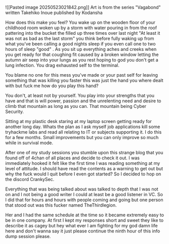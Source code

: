 ![[Pasted image 20250523021842.png]]
Art is from the series "Vagabond" written Takehiko Inoue published by Kodansha

How does this make you feel? You wake up on the wooden floor of your childhood room woken up by a storm with water pouring in from the roof pattering into the bucket the filled up three times over last night "At least it was not as bad as the last storm" you think before fully waking up from what you've been calling a good nights sleep if you even call one to two hours of sleep "good" . As you sit up everything aches and creeks when you get ready for that coughing fit caused by a broken window letting the autumn air seep into your lungs as you rest hoping to god you don't get a lung infection. You drag exhausted self to the terminal. 

You blame no one for this mess you've made or your past self for leaving something that was killing you faster this was just the hand you where dealt with but fuck me how do you play this hand? 

You don't, at least not by yourself. You play into your strengths that you have and that is will power, passion and the unrelenting need and desire to climb that mountain as long as you can. That mountain being Cyber Security.

Sitting at my plastic desk staring at my laptop screen getting ready for another long day. Whats the plan as I ask myself job applications kill some tryhackme labs and read all relating to IT or subjects supporting it. I do this for a few months. Small improvements but you can only improve so much while in survival mode.

After one of my study sessions you stumble upon this strange blog that you found off of 4chan of all places and decide to check it out. I was immediately hooked it felt like the first time I was reading something at my level of attitude. I should have read the contents as a warning to get out but why the fuck would I quit before I even got started? So I decided to hop on the discord CrankySec.

Everything that was being talked about was talked to depth that I was not on and I not being a good writer I could at least be a good listener in VC. So I did that for hours and hours with people coming and going but one person that stood out was this fucker named TheThirdlegion.   

Her and I had the same schedule at the time so it became extremely easy to be in one company. At first I kept my responses short and sweet they like to describe it as cagey but hey what ever I am fighting for my god damn life here and don't wanna say it just please continue the ninth hour of this info dump session please.
















